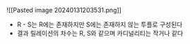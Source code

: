 ![[Pasted image 20240131203531.png]]
- R - S는 R에는 존재하지만 S에는 존재하지 않는 투플로 구성된다
- 결과 릴레이션의 차수는 R, S와 같으며 카디널리티는 작거나 같다